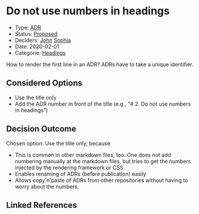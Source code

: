 # Do not use numbers in headings

* Type: [ADR](adr.md)
* Status: [Proposed](../status/proposed.md)
* Deciders: [John](../person/john.md) [Sophia](../person/sophia.md)
* Date: 2020-02-01
* Categorie: [Headings](../categorie/headings.md)

How to render the first line in an ADR?
ADRs have to take a unique identifier.

## Considered Options

* Use the title only
* Add the ADR number in front of the title (e.g., "# 2. Do not use numbers in headings")

## Decision Outcome

Chosen option: Use the title only, because

* This is common in other markdown files, too.
One does not add numbering manually at the markdown files, but tries to get the numbers injected by the rendering framework or CSS.
* Enables renaming of ADRs (before publication) easily
* Allows copy'n'paste of ADRs from other repositories without having to worry about the numbers.

## Linked References
